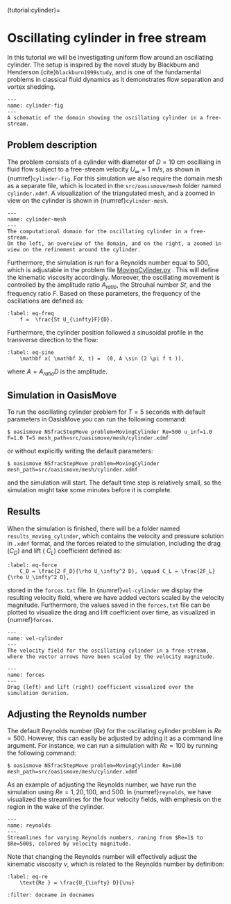 (tutorial:cylinder)=

# Oscillating cylinder in free stream

In this tutorial we will be investigating uniform flow around an oscillating cylinder. The setup is inspired by the
novel study by Blackburn and Henderson {cite}`blackburn1999study`, and is one of the fundamental problems in classical
fluid dynamics as it demonstrates flow separation and vortex shedding.

```{figure} figures/cylinder_fig.png
---
name: cylinder-fig
---
A schematic of the domain showing the oscillating cylinder in a free-stream. 
```

## Problem description

The problem consists of a cylinder with diameter of $D=10$ cm oscillaing in fluid flow subject to a free-stream velocity
$U_{\infty} = 1$ m/s, as shown in {numref}`cylinder-fig`. For this simulation we also require the domain mesh as a
separate file, which is located in the `src/oasismove/mesh` folder named `cylinder.xdmf`. A visualization of the
triangulated mesh, and a zoomed in view on the cylinder is shown in {numref}`cylinder-mesh`.

```{figure} figures/cylinder_mesh.png
---
name: cylinder-mesh
---
The computational domain for the oscillating cylinder in a free-stream. 
On the left, an overview of the domain, and on the right, a zoomed in view on the refinement around the cylinder.
```

Furthermore, the simulation is run for a Reynolds number equal to 500, which is adjustable in the problem
file [MovingCylinder.py](https://github.com/KVSlab/OasisMove/blob/main/src/oasismove/problems/NSfracStep/MovingCylinder.py)
. This will define the kinematic viscosity accordingly. Moreover, the oscillating movement is controlled by the
amplitude ratio $A_{ratio}$, the Strouhal number $St$, and the frequency ratio $F$. Based on these parameters, the
frequency of the oscillations are defined as:

```{math}
:label: eq-freq
    f =  \frac{St U_{\infty}F}{D}.
```

Furthermore, the cylinder position followed a sinusoidal profile in the transverse direction to the flow:

```{math}
:label: eq-sine
    \mathbf x( \mathbf X, t) =  (0, A \sin (2 \pi f t )), 
```

where $A = A_{ratio}D$ is the amplitude.

## Simulation in OasisMove

To run the oscillating cylinder problem for $T=5$ seconds with default parameters in OasisMove you can run the following
command:

``` console
$ oasismove NSfracStepMove problem=MovingCylinder Re=500 u_inf=1.0 F=1.0 T=5 mesh_path=src/oasismove/mesh/cylinder.xdmf
```

or without explicitly writing the default parameters:

``` console
$ oasismove NSfracStepMove problem=MovingCylinder mesh_path=src/oasismove/mesh/cylinder.xdmf
```

and the simulation will start. The default time step is relatively small, so the simulation might take some minutes
before it is complete.

## Results

When the simulation is finished, there will be a folder named `results_moving_cylinder`, which contains the velocity and
pressure solution in `.xdmf` format, and the forces related to the simulation, including the drag ($C_D$) and lift (
$C_L$) coefficient defined as:

```{math}
:label: eq-force
    C_D = \frac{2 F_D}{\rho U_\infty^2 D}, \qquad C_L = \frac{2F_L}{\rho U_\infty^2 D}, 
```

stored in the `forces.txt` file. In {numref}`vel-cylinder` we display the resulting velocity field, where we have added
vectors scaled by the velocity magnitude. Furthermore, the values saved in the `forces.txt` file can be plotted to
visualize the drag and lift coefficient over time, as visualized in {numref}`forces`.

```{figure} figures/moving_cylinder.gif
---
name: vel-cylinder
---
The velocity field for the oscillating cylinder in a free-stream, where the vector arrows have been scaled by the velocity magnitude. 
```

```{figure} figures/drag_and_lift.png
---
name: forces
---
Drag (left) and lift (right) coefficient visualized over the simulation duration.
```

## Adjusting the Reynolds number

The default Reynolds number ($Re$) for the oscillating cylinder problem is $Re=500$. However, this can easily be
adjusted by adding it as a command line argument. For instance, we can run a simulation with $Re=100$ by running the
following command:

``` console
$ oasismove NSfracStepMove problem=MovingCylinder Re=100 mesh_path=src/oasismove/mesh/cylinder.xdmf
```

As an example of adjusting the Reynolds number, we have run the simulation using $Re=1, 20, 100,$ and $500$. In
{numref}`reynolds`, we have visualized the streamlines for the four velocity fields, with emphesis on the region in the
wake of the cylinder.

```{figure} figures/reynolds.gif
---
name: reynolds
---
Streamlines for varying Reynolds numbers, raning from $Re=1$ to $Re=500$, colored by velocity magnitude.
```

Note that changing the Reynolds number will effectively adjust the kinematic viscosity $\nu$, which is related to the
Reynolds number by definition:

```{math}
:label: eq-re
    \text{Re } = \frac{U_{\infty} D}{\nu}
```


```{bibliography} references.bib
:filter: docname in docnames
```
